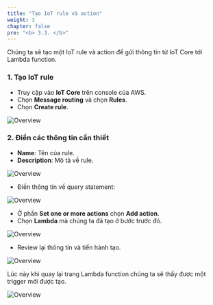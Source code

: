 ```yaml
---
title: "Tạo IoT rule và action"
weight: 3
chapter: false
pre: "<b> 3.3. </b>"
---
```


Chúng ta sẽ tạo một IoT rule và action để gửi thông tin từ IoT Core tới Lambda function.

### 1. Tạo IoT rule

- Truy cập vào **IoT Core** trên console của AWS.
- Chọn **Message routing** và chọn **Rules**.
- Chọn **Create rule**. 

![Overview](/fcj-ss2-workshop-003/images/40.png)


### 2. Điền các thông tin cần thiết

- **Name**: Tên của rule.
- **Description**: Mô tả về rule.

![Overview](/fcj-ss2-workshop-003/images/41.png)

- Điền thông tin về query statement:

![Overview](/fcj-ss2-workshop-003/images/42.png)

- Ở phần **Set one or more actions** chọn **Add action**.
- Chọn **Lambda** mà chúng ta đã tạo ở bước trước đó.

![Overview](/fcj-ss2-workshop-003/images/43.png)

- Review lại thông tin và tiến hành tạo.

![Overview](/fcj-ss2-workshop-003/images/44.png)

Lúc này khi quay lại trang Lambda function chúng ta sẽ thấy được một trigger mới được tạo.

![Overview](/fcj-ss2-workshop-003/images/45.png)

